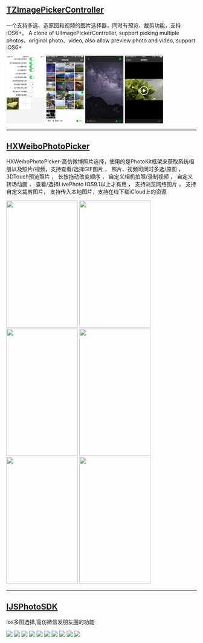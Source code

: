 
## [TZImagePickerController](https://github.com/banchichen/TZImagePickerController)

一个支持多选、选原图和视频的图片选择器，同时有预览、裁剪功能，支持iOS6+。 A clone of UIImagePickerController, support picking multiple photos、original photo、video, also allow preview photo and video, support iOS6+


 <p align="left">
  <img src="https://github.com/banchichen/TZImagePickerController/blob/master/TZImagePickerController/ScreenShots/DemoPage.png" width="20%" height="20%">
<img src="https://github.com/banchichen/TZImagePickerController/blob/master/TZImagePickerController/ScreenShots/photoPickerVc.PNG" width="20%" height="20%">
<img src="https://github.com/banchichen/TZImagePickerController/blob/master/TZImagePickerController/ScreenShots/photoPreviewVc.PNG" width="20%" height="20%">
<img src="https://github.com/banchichen/TZImagePickerController/blob/master/TZImagePickerController/ScreenShots/videoPlayerVc.PNG" width="20%" height="20%">
</p>

------

## [HXWeiboPhotoPicker](https://github.com/KeenTeam1990/HXWeiboPhotoPicker)

HXWeiboPhotoPicker-高仿微博照片选择，使用的是PhotoKit框架来获取系统相册以及照片/视频，支持查看/选择GIF图片 ， 照片、视频可同时多选/原图 ， 3DTouch预览照片 ， 长按拖动改变顺序 ， 自定义相机拍照/录制视频 ， 自定义转场动画 ， 查看/选择LivePhoto IOS9.1以上才有用 ， 支持浏览网络图片 ， 支持自定义裁剪图片， 支持传入本地图片，支持在线下载iCloud上的资源
<p align="left">
<img src="https://user-images.githubusercontent.com/18083149/33309568-764a198c-d459-11e7-958f-8602445d740a.gif" width="189" height="336"> 
<img src="https://user-images.githubusercontent.com/18083149/32322874-fe149aa8-c000-11e7-8172-629de70f7089.PNG" width="189" height="336">
<img src="https://user-images.githubusercontent.com/18083149/32438543-db479232-c325-11e7-87d9-48282914e752.gif" width="189" height="336">
<img src="https://user-images.githubusercontent.com/18083149/32778022-585f3628-c973-11e7-8139-9d19c26f1515.gif" width="189" height="336"> 
<img src="https://user-images.githubusercontent.com/18083149/32778166-d2397300-c973-11e7-9135-8ba11b24636e.gif" width="189" height="336">
<img src="https://user-images.githubusercontent.com/18083149/33060991-55f9abf4-ced5-11e7-8b97-609813c0e937.gif" width="189" height="336">
</p>

------

## [IJSPhotoSDK](https://github.com/wangjinshan/IJSPhotoSDK)

ios多图选择,高仿微信发朋友圈的功能


![](http://upload-images.jianshu.io/upload_images/2845360-c9e82e70ba22cf47.gif?imageMogr2/auto-orient/strip%7CimageView2/2/w/200)
![](http://upload-images.jianshu.io/upload_images/2845360-dfe6586d71e9af56.gif?imageMogr2/auto-orient/strip%7CimageView2/2/w/200)
![](http://upload-images.jianshu.io/upload_images/2845360-b58cd58f7f3d4749.gif?imageMogr2/auto-orient/strip%7CimageView2/2/w/200)
![](http://upload-images.jianshu.io/upload_images/2845360-84e41608527d6ff0.gif?imageMogr2/auto-orient/strip%7CimageView2/2/w/200)
![](http://upload-images.jianshu.io/upload_images/2845360-e8d134cca999dd7b.gif?imageMogr2/auto-orient/strip%7CimageView2/2/w/200)
![](http://upload-images.jianshu.io/upload_images/2845360-01d4de8f1e86c544.PNG?imageMogr2/auto-orient/strip%7CimageView2/2/w/1240)
![](http://upload-images.jianshu.io/upload_images/2845360-6f63125cb3207256.gif?imageMogr2/auto-orient/strip%7CimageView2/2/w/200)
![](http://upload-images.jianshu.io/upload_images/2845360-2415f1e7467133fb.PNG?imageMogr2/auto-orient/strip%7CimageView2/2/w/1240)
![](http://upload-images.jianshu.io/upload_images/2845360-0b0d573e480ed8e3.PNG?imageMogr2/auto-orient/strip%7CimageView2/2/w/1240)
![](http://upload-images.jianshu.io/upload_images/2845360-82c00d5157e2442a.PNG?imageMogr2/auto-orient/strip%7CimageView2/2/w/1240)

